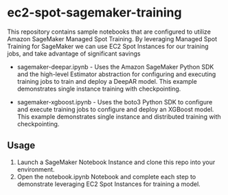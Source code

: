 # ec2-spot-sagemaker-training

This repository contains sample notebooks that are configured to utilize Amazon SageMaker Managed Spot Training. By leveraging Managed Spot Training for SageMaker we can use EC2 Spot Instances for our training jobs, and take advantage of significant savings

* sagemaker-deepar.ipynb - Uses the Amazon SageMaker Python SDK and the high-level Estimator abstraction for configuring and executing training jobs to train and deploy a DeepAR model. This example demonstrates single instance training with checkpointing.

* sagemaker-xgboost.ipynb - Uses the boto3 Python SDK to configure and execute training jobs to configure and deploy an XGBoost model. This example demonstrates single instance and distributed training with checkpointing.

## Usage

1. Launch a SageMaker Notebook Instance and clone this repo into your environment.
2. Open the notebook.ipynb Notebook and complete each step to demonstrate leveraging EC2 Spot Instances for training a model.
